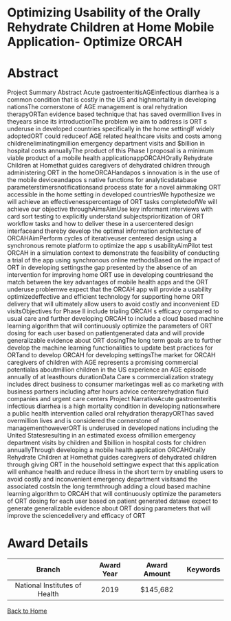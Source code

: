 
Optimizing Usability of the Orally Rehydrate Children at Home Mobile Application- Optimize ORCAH
================================================================================================

# Abstract


Project Summary Abstract Acute gastroenteritisAGEinfectious diarrhea is a common condition that is costly in the US and highmortality in developing nationsThe cornerstone of AGE management is oral rehydration therapyORTan evidence based technique that has saved overmillion lives in theyears since its introductionThe problem we aim to address is ORT s underuse in developed countries specifically in the home settingIf widely adoptedORT could reduceof AGE related healthcare visits and costs among childreneliminatingmillion emergency department visits and $billion in hospital costs annuallyThe product of this Phase I proposal is a minimum viable product of a mobile health applicationappORCAHOrally Rehydrate Children at Homethat guides caregivers of dehydrated children through administering ORT in the homeORCAHandapos s innovation is in the use of the mobile deviceandapos s native functions for analyticsdatabase parameterstimersnotificationsand process state for a novel aimmaking ORT accessible in the home setting in developed countriesWe hypothesize we will achieve an effectivenesspercentage of ORT tasks completedofWe will achieve our objective throughAimsAimUse key informant interviews with card sort testing to explicitly understand subjectsprioritization of ORT workflow tasks and how to deliver these in a usercentered design interfaceand thereby develop the optimal information architecture of ORCAHAimPerform cycles of iterativeuser centered design using a synchronous remote platform to optimize the app s usabilityAimPilot test ORCAH in a simulation context to demonstrate the feasibility of conducting a trial of the app using synchronous online methodsBased on the impact of ORT in developing settingsthe gap presented by the absence of an intervention for improving home ORT use in developing countriesand the match between the key advantages of mobile health apps and the ORT underuse problemwe expect that the ORCAH app will provide a usability optimizedeffective and efficient technology for supporting home ORT delivery that will ultimately allow users to avoid costly and inconvenient ED visitsObjectives for Phase II include trialing ORCAH s efficacy compared to usual care and further developing ORCAH to include a cloud based machine learning algorithm that will continuously optimize the parameters of ORT dosing for each user based on patientgenerated data and will provide generalizable evidence about ORT dosingThe long term goals are to further develop the machine learning functionalities to update best practices for ORTand to develop ORCAH for developing settingsThe market for ORCAH caregivers of children with AGE represents a promising commercial potentialas aboutmillion children in the US experience an AGE episode annually of at leasthours durationData Care s commercialization strategy includes direct business to consumer marketingas well as co marketing with business partners including after hours advice centersrehydration fluid companies and urgent care centers Project NarrativeAcute gastroenteritis infectious diarrhea is a high mortality condition in developing nationswhere a public health intervention called oral rehydration therapyORThas saved overmillion lives and is considered the cornerstone of managementhoweverORT is underused in developed nations including the United Statesresulting in an estimated excess ofmillion emergency department visits by children and $billion in hospital costs for children annuallyThrough developing a mobile health application ORCAHOrally Rehydrate Children at Homethat guides caregivers of dehydrated children through giving ORT in the household settingwe expect that this application will enhance health and reduce illness in the short term by enabling users to avoid costly and inconvenient emergency department visitsand the associated costsIn the long termthrough adding a cloud based machine learning algorithm to ORCAH that will continuously optimize the parameters of ORT dosing for each user based on patient generated datawe expect to generate generalizable evidence about ORT dosing parameters that will improve the sciencedelivery and efficacy of ORT  

# Award Details

|Branch|Award Year|Award Amount|Keywords|
| :---: | :---: | :---: | :---: |
|National Institutes of Health|2019|$145,682||
  
  


[Back to Home](https://github.com/chrischow/dod_sbir_awards#2333)